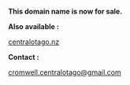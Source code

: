 **This domain name is now for sale.**


**Also available :**


[centralotago.nz](https://centralotago.nz)


**Contact :**


[cromwell.centralotago@gmail.com](mailto:cromwell.centralotago@gmail.com)

